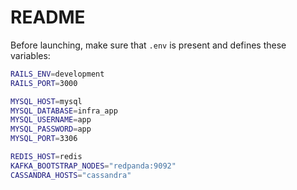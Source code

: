 # README

Before launching, make sure that `.env` is present and defines these variables:
```bash
RAILS_ENV=development
RAILS_PORT=3000

MYSQL_HOST=mysql
MYSQL_DATABASE=infra_app
MYSQL_USERNAME=app
MYSQL_PASSWORD=app
MYSQL_PORT=3306

REDIS_HOST=redis
KAFKA_BOOTSTRAP_NODES="redpanda:9092"
CASSANDRA_HOSTS="cassandra"
```
